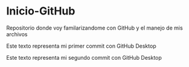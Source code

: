 # Inicio-GitHub
Repositorio donde voy familarizandome con GitHub y el manejo de mis archivos

Este texto representa mi primer commit con GitHub Desktop

Este texto representa mi segundo commit con GitHub Desktop
